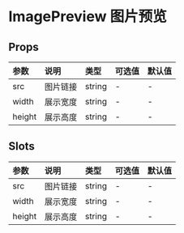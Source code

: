 # ImagePreview 图片预览

## Props

| 参数      | 说明      | 类型   | 可选值  | 默认值 |
| :-----  | :-------  | :----- | :-----  | :----- |
| src    | 图片链接   | string | -      | -      |
| width  | 展示宽度     | string  | -      | -      |
| height | 展示高度    | string | -      | -      |

## Slots
| 参数      | 说明      | 类型   | 可选值  | 默认值 |
| :-----  | :-------  | :----- | :-----  | :----- |
| src    | 图片链接   | string | -      | -      |
| width  | 展示宽度     | string  | -      | -      |
| height | 展示高度    | string | -      | -      |